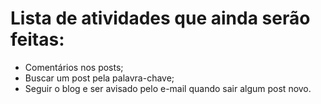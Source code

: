 # Lista de atividades que ainda serão feitas:

* Comentários nos posts;
* Buscar um post pela palavra-chave;
* Seguir o blog e ser avisado pelo e-mail quando sair algum post novo.